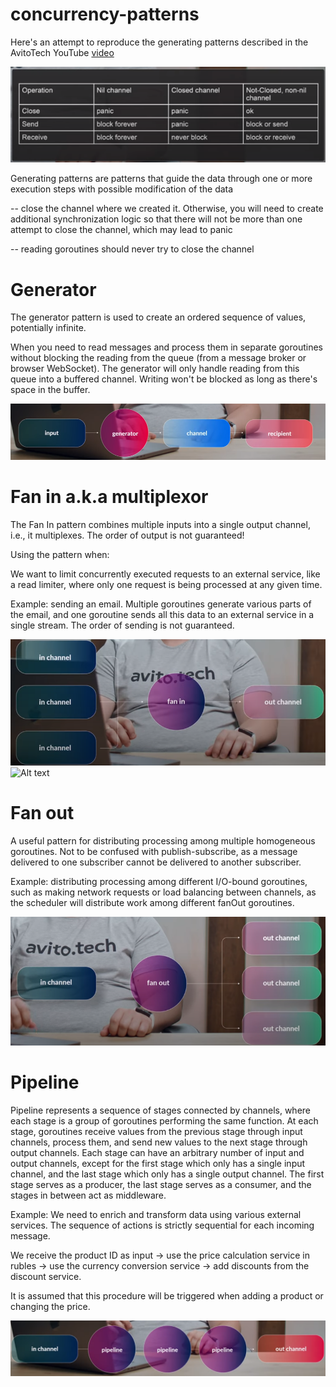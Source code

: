 # concurrency-patterns  


Here's an attempt to reproduce the generating patterns described in the AvitoTech YouTube [video](https://www.youtube.com/watch?v=GZSfn-8m-ko&ab_channel=AvitoTech)


![Alt text](src/image.png)  

Generating patterns are patterns that guide the data through one or more execution steps with possible modification of the data  

-- close the channel where we created it. Otherwise, you will need to create additional synchronization logic so that there will not be more than one attempt to close the channel, which may lead to panic

-- reading goroutines should never try to close the channel  

# Generator

The generator pattern is used to create an ordered sequence of values, potentially infinite.  

When you need to read messages and process them in separate goroutines without blocking the reading from the queue (from a message broker or browser WebSocket). The generator will only handle reading from this queue into a buffered channel. Writing won't be blocked as long as there's space in the buffer.

![Alt text](src/generator.png)

# Fan in a.k.a multiplexor  

The Fan In pattern combines multiple inputs into a single output channel, i.e., it multiplexes. The order of output is not guaranteed!

Using the pattern when:

We want to limit concurrently executed requests to an external service, like a read limiter, where only one request is being processed at any given time.

Example: sending an email. Multiple goroutines generate various parts of the email, and one goroutine sends all this data to an external service in a single stream. The order of sending is not guaranteed.

![Alt text](src/fanin.png)  
![Alt text](src/fanin-extended.png)


# Fan out 

A useful pattern for distributing processing among multiple homogeneous goroutines. Not to be confused with publish-subscribe, as a message delivered to one subscriber cannot be delivered to another subscriber.  

Example: distributing processing among different I/O-bound goroutines, such as making network requests or load balancing between channels, as the scheduler will distribute work among different fanOut goroutines.
  
![Alt text](src/fanout.png)  

# Pipeline

Pipeline represents a sequence of stages connected by channels, where each stage is a group of goroutines performing the same function. At each stage, goroutines receive values from the previous stage through input channels, process them, and send new values to the next stage through output channels. Each stage can have an arbitrary number of input and output channels, except for the first stage which only has a single input channel, and the last stage which only has a single output channel. The first stage serves as a producer, the last stage serves as a consumer, and the stages in between act as middleware.  

Example: We need to enrich and transform data using various external services. The sequence of actions is strictly sequential for each incoming message.

We receive the product ID as input -> use the price calculation service in rubles -> use the currency conversion service -> add discounts from the discount service.

It is assumed that this procedure will be triggered when adding a product or changing the price.  

![Alt text](src/pipeline.png)  